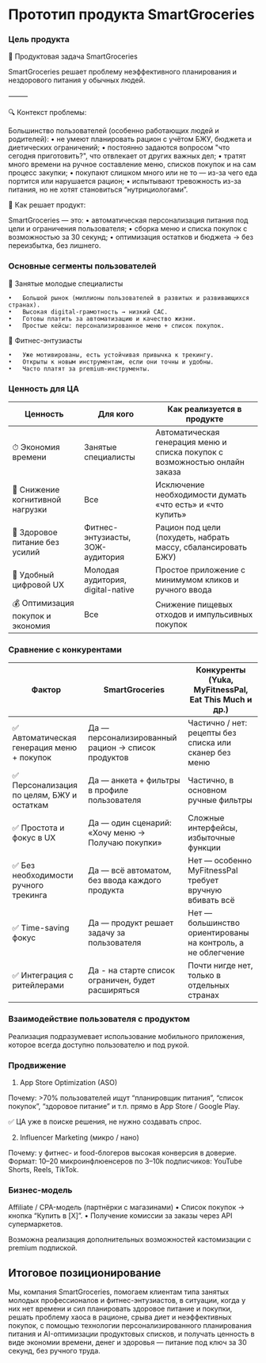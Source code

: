 # Прототип продукта SmartGroceries

### Цель продукта
🎯 Продуктовая задача SmartGroceries

SmartGroceries решает проблему неэффективного планирования и нездорового  питания у обычных людей.

⸻

🔍 Контекст проблемы:

Большинство пользователей (особенно работающих людей и родителей):
	•	не умеют планировать рацион с учётом БЖУ, бюджета и диетических ограничений;
  •	постоянно задаются вопросом "что сегодня приготовить?", что отвлекает от других важных дел;
	•	тратят много времени на ручное составление меню, списков покупок и на сам процесс закупки;
	•	покупают слишком много или не то — из-за чего еда портится или нарушается рацион;
	•	испытывают тревожность из-за питания, но не хотят становиться “нутрициологами”.

 🧩 Как решает продукт:

SmartGroceries — это:
	•	автоматическая персонализация питания под цели и ограничения пользователя;
	•	сборка меню и списка покупок с возможностью за 30 секунд;
	•	оптимизация остатков и бюджета → без переизбытка, без лишнего.

 ### Основные сегменты пользователей

 🎯 Занятые молодые специалисты

	•	Большой рынок (миллионы пользователей в развитых и развивающихся странах).
	•	Высокая digital-грамотность → низкий CAC.
	•	Готовы платить за автоматизацию и качество жизни.
	•	Простые кейсы: персонализированное меню + список покупок.

🎯 Фитнес-энтузиасты

	•	Уже мотивированы, есть устойчивая привычка к трекингу.
	•	Открыты к новым инструментам, если они точны и удобны.
	•	Часто платят за premium-инструменты.

 ### Ценность для ЦА
 | Ценность                         | Для кого                         | Как реализуется в продукте                                                |
|----------------------------------|----------------------------------|----------------------------------------------------------------------------|
| ⏱ Экономия времени               | Занятые специалисты              | Автоматическая генерация меню и списка покупок с возможностью онлайн заказа|
| 🧠 Снижение когнитивной нагрузки | Все                              | Исключение необходимости думать «что есть» и «что купить»                  |
| 🥗 Здоровое питание без усилий   | Фитнес-энтузиасты, ЗОЖ-аудитория | Рацион под цели (похудеть, набрать массу, сбалансировать БЖУ)              |
| 📱 Удобный цифровой UX           | Молодая аудитория, digital-native| Простое приложение с минимумом кликов и ручного ввода                      |
| 💰 Оптимизация покупок и экономия| Все                              | Снижение пищевых отходов и импульсивных покупок                            |

### Сравнение с конкурентами
| Фактор                                         | SmartGroceries                                     | Конкуренты (Yuka, MyFitnessPal, Eat This Much и др.)                            |
|------------------------------------------------|-----------------------------------------------------|----------------------------------------------------------------------------------|
| ✅ Автоматическая генерация меню + покупок     | Да — персонализированный рацион → список продуктов | Частично / нет: рецепты без списка или сканер без меню                          |
| ✅ Персонализация по целям, БЖУ и остаткам     | Да — анкета + фильтры в профиле пользователя       | Частично, в основном ручные фильтры                                             |
| ✅ Простота и фокус в UX                       | Да — один сценарий: «Хочу меню → Получаю покупки»  | Сложные интерфейсы, избыточные функции                                          |
| ✅ Без необходимости ручного трекинга          | Да — всё автоматом, без ввода каждого продукта     | Нет — особенно MyFitnessPal требует вручную вбивать всё                         |
| ✅ Time-saving фокус                           | Да — продукт решает задачу за пользователя         | Нет — большинство ориентированы на контроль, а не облегчение                    |
| ✅ Интеграция с ритейлерами      		 | Да - на старте список ограничен, будет расширяться | Почти нигде нет, только в отдельных странах                                     |

### Взаимодействие пользователя с продуктом
Реализация подразумевает использование мобильного приложения, которое всегда доступно пользователю и под рукой. 

### Продвижение
1. App Store Optimization (ASO)

Почему: >70% пользователей ищут “планировщик питания”, “список покупок”, “здоровое питание” и т.п. прямо в App Store / Google Play.

✅ ЦА уже в поиске решения, не нужно создавать спрос.

2. Influencer Marketing (микро / нано)

Почему: у фитнес- и food-блогеров высокая конверсия в доверие.
Формат: 10–20 микроинфлюенсеров по 3–10k подписчиков: YouTube Shorts, Reels, TikTok.

### Бизнес-модель
Affiliate / CPA-модель (партнёрки с магазинами)
	•	Список покупок → кнопка “Купить в [X]”.
	•	Получение комиссии за заказы через API супермаркетов.

 Возможна реализация дополнительных возможностей кастомизации с premium подпиской.


 ## Итоговое позиционирование

Мы, компания SmartGroceries,
помогаем клиентам типа занятых молодых профессионалов и фитнес-энтузиастов,
в ситуации, когда у них нет времени и сил планировать здоровое питание и покупки,
решать проблему хаоса в рационе, срыва диет и неэффективных покупок,
с помощью технологии персонализированного планирования питания и AI-оптимизации продуктовых списков,
и получать ценность в виде экономии времени, денег и здоровья — питание под ключ за 30 секунд, без ручного труда.
